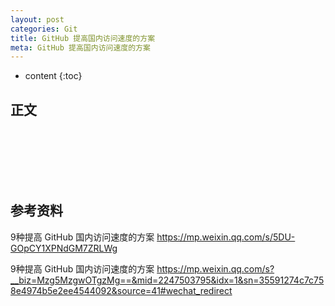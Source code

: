 ```yaml
---
layout: post
categories: Git
title: GitHub 提高国内访问速度的方案
meta: GitHub 提高国内访问速度的方案
---
```

* content
{:toc}
  
## 正文






<br/><br/><br/><br/><br/>
## 参考资料

9种提高 GitHub 国内访问速度的方案 <https://mp.weixin.qq.com/s/5DU-GOpCY1XPNdGM7ZRLWg>

9种提高 GitHub 国内访问速度的方案 <https://mp.weixin.qq.com/s?__biz=Mzg5MzgwOTgzMg==&mid=2247503795&idx=1&sn=35591274c7c758e4974b5e2ee4544092&source=41#wechat_redirect>